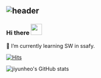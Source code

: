 ![header](https://capsule-render.vercel.app/api?type=venom&color=0:FFCCFF,100:99FFFF&height=360&text=Hello%21+I%27m+Jiyun+Heo🌼&animation=fadeIn&fontColor=555555&fontSize=60&fontAlign=50&fontAlignY=45&desc=I+will+leave+my+mark+here...🐾&descSize=20&descAlign=50&descAlignY=60)
---
### Hi there <img src="https://raw.githubusercontent.com/MartinHeinz/MartinHeinz/master/wave.gif" width="30px">
🌱 I’m currently learning SW in ssafy.

[![Hits](https://hits.seeyoufarm.com/api/count/incr/badge.svg?url=https%3A%2F%2Fgithub.com%2Fjiyunheo&count_bg=%239BA097&title_bg=%23E59D9D&icon=baidu.svg&icon_color=%23E7E7E7&title=hits&edge_flat=false)](https://hits.seeyoufarm.com)

![jiyunheo's GitHub stats](https://github-readme-stats.vercel.app/api?username=jiyunheo&show_icons=true&theme=onedark)



<!--
**jiyunheo/jiyunheo** is a ✨ _special_ ✨ repository because its `README.md` (this file) appears on your GitHub profile.

Here are some ideas to get you started:

- 🔭 I’m currently working on ...
- 🌱 I’m currently learning ...
- 👯 I’m looking to collaborate on ...
- 🤔 I’m looking for help with ...
- 💬 Ask me about ...
- 📫 How to reach me: ...
- 😄 Pronouns: ...
- ⚡ Fun fact: ...
-->
